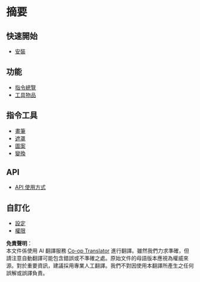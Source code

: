 <!--
CO_OP_TRANSLATOR_METADATA:
{
  "original_hash": "5e5459b79c079b228e4463e03e181c44",
  "translation_date": "2025-05-13T03:39:47+00:00",
  "source_file": "fastasyncworldedit/SUMMARY.md",
  "language_code": "tw"
}
-->
# 摘要

## 快速開始

* [安裝](installation/installation.md)

## 功能

* [指令總覽](main-commands-and-permissions.md)
* [工具物品](tool-items/tool-items.md)

## 指令工具

* [畫筆](advanced-features/brushes.md)
* [遮罩](advanced-features/masks.md)
* [圖案](advanced-features/patterns.md)
* [變換](advanced-features/transforms.md)

## API

* [API 使用方式](./API/api-usage.md)

## 自訂化

* [設定](configuration/configuration.md)
* [權限](permission/permissions.md)

**免責聲明**：  
本文件係使用 AI 翻譯服務 [Co-op Translator](https://github.com/Azure/co-op-translator) 進行翻譯。雖然我們力求準確，但請注意自動翻譯可能包含錯誤或不準確之處。原始文件的母語版本應視為權威來源。對於重要資訊，建議採用專業人工翻譯。我們不對因使用本翻譯所產生之任何誤解或誤譯負責。